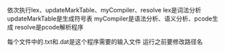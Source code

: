 依次执行lex、updateMarkTable、myCompiler、resolve
lex是词法分析
updateMarkTable是生成符号表
myCompiler是语法分析、语义分析、pcode生成
resolve是pcode解析程序

每个文件中的.txt和.dat是这个程序需要的输入文件 运行之前要修改路径名
